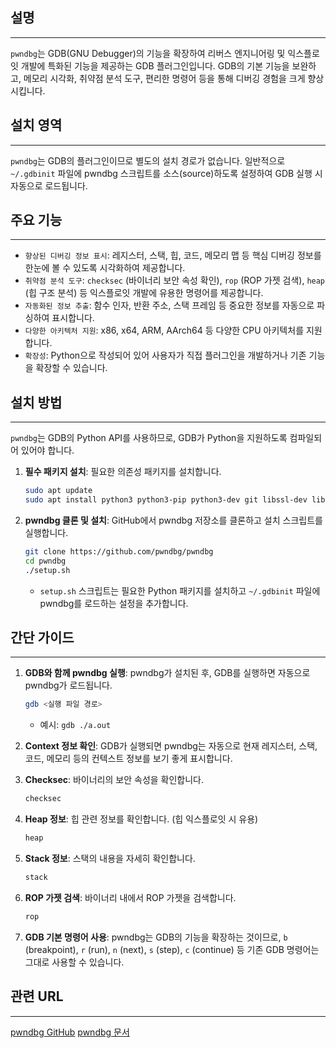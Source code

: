 ## 설명
---
`pwndbg`는 GDB(GNU Debugger)의 기능을 확장하여 리버스 엔지니어링 및 익스플로잇 개발에 특화된 기능을 제공하는 GDB 플러그인입니다. GDB의 기본 기능을 보완하고, 메모리 시각화, 취약점 분석 도구, 편리한 명령어 등을 통해 디버깅 경험을 크게 향상시킵니다.

## 설치 영역
---
`pwndbg`는 GDB의 플러그인이므로 별도의 설치 경로가 없습니다. 일반적으로 `~/.gdbinit` 파일에 pwndbg 스크립트를 소스(source)하도록 설정하여 GDB 실행 시 자동으로 로드됩니다.

## 주요 기능
---
- `향상된 디버깅 정보 표시`: 레지스터, 스택, 힙, 코드, 메모리 맵 등 핵심 디버깅 정보를 한눈에 볼 수 있도록 시각화하여 제공합니다.
- `취약점 분석 도구`: `checksec` (바이너리 보안 속성 확인), `rop` (ROP 가젯 검색), `heap` (힙 구조 분석) 등 익스플로잇 개발에 유용한 명령어를 제공합니다.
- `자동화된 정보 추출`: 함수 인자, 반환 주소, 스택 프레임 등 중요한 정보를 자동으로 파싱하여 표시합니다.
- `다양한 아키텍처 지원`: x86, x64, ARM, AArch64 등 다양한 CPU 아키텍처를 지원합니다.
- `확장성`: Python으로 작성되어 있어 사용자가 직접 플러그인을 개발하거나 기존 기능을 확장할 수 있습니다.

## 설치 방법
---
`pwndbg`는 GDB의 Python API를 사용하므로, GDB가 Python을 지원하도록 컴파일되어 있어야 합니다.

1.  **필수 패키지 설치**: 필요한 의존성 패키지를 설치합니다.
    ```sh
    sudo apt update
    sudo apt install python3 python3-pip python3-dev git libssl-dev libffi-dev build-essential
    ```

2.  **pwndbg 클론 및 설치**: GitHub에서 pwndbg 저장소를 클론하고 설치 스크립트를 실행합니다.
    ```sh
    git clone https://github.com/pwndbg/pwndbg
    cd pwndbg
    ./setup.sh
    ```
    *   `setup.sh` 스크립트는 필요한 Python 패키지를 설치하고 `~/.gdbinit` 파일에 pwndbg를 로드하는 설정을 추가합니다.

## 간단 가이드
---
1.  **GDB와 함께 pwndbg 실행**: pwndbg가 설치된 후, GDB를 실행하면 자동으로 pwndbg가 로드됩니다.
    ```sh
    gdb <실행 파일 경로>
    ```
    *   예시: `gdb ./a.out`

2.  **Context 정보 확인**: GDB가 실행되면 pwndbg는 자동으로 현재 레지스터, 스택, 코드, 메모리 등의 컨텍스트 정보를 보기 좋게 표시합니다.

3.  **Checksec**: 바이너리의 보안 속성을 확인합니다.
    ```sh
    checksec
    ```

4.  **Heap 정보**: 힙 관련 정보를 확인합니다. (힙 익스플로잇 시 유용)
    ```sh
    heap
    ```

5.  **Stack 정보**: 스택의 내용을 자세히 확인합니다.
    ```sh
    stack
    ```

6.  **ROP 가젯 검색**: 바이너리 내에서 ROP 가젯을 검색합니다.
    ```sh
    rop
    ```

7.  **GDB 기본 명령어 사용**: pwndbg는 GDB의 기능을 확장하는 것이므로, `b` (breakpoint), `r` (run), `n` (next), `s` (step), `c` (continue) 등 기존 GDB 명령어는 그대로 사용할 수 있습니다.

## 관련 URL
---
[pwndbg GitHub](https://github.com/pwndbg/pwndbg)
[pwndbg 문서](https://pwndbg.readthedocs.io/en/latest/)
